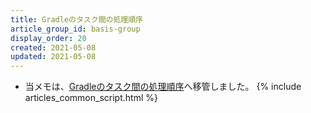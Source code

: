 ```yaml
---
title: Gradleのタスク間の処理順序
article_group_id: basis-group
display_order: 20
created: 2021-05-08
updated: 2021-05-08
---
```

- 当メモは、[Gradleのタスク間の処理順序](https://thinktwice.tech/it/gradle/processing_order_between_gradle_tasks/)へ移管しました。
{% include articles_common_script.html %}
